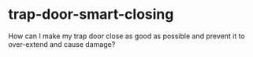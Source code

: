# trap-door-smart-closing
How can I make my trap door close as good as possible and prevent it to over-extend and cause damage?
